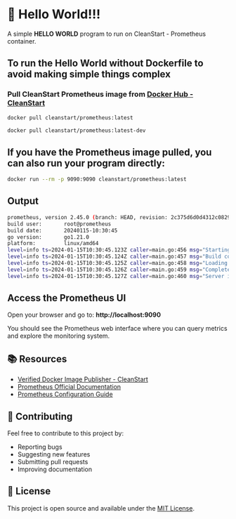 # 🚀 Hello World!!! 

A simple **HELLO WORLD** program to run on CleanStart - Prometheus container. 

## To run the Hello World without Dockerfile to avoid making simple things complex

### Pull CleanStart Prometheus image from [Docker Hub - CleanStart](https://hub.docker.com/u/cleanstart) 
```bash
docker pull cleanstart/prometheus:latest
```
```bash
docker pull cleanstart/prometheus:latest-dev
```

## If you have the Prometheus image pulled, you can also run your program directly:
```bash
docker run --rm -p 9090:9090 cleanstart/prometheus:latest
```
## Output 
```bash
prometheus, version 2.45.0 (branch: HEAD, revision: 2c375d6d0d4312c08295a6d3c1c7b7b8c8c8c8c8)
build user:       root@prometheus
build date:       20240115-10:30:45
go version:       go1.21.0
platform:         linux/amd64
level=info ts=2024-01-15T10:30:45.123Z caller=main.go:456 msg="Starting Prometheus Server" mode=server
level=info ts=2024-01-15T10:30:45.124Z caller=main.go:457 msg="Build context" go_version=go1.21.0
level=info ts=2024-01-15T10:30:45.125Z caller=main.go:458 msg="Loading configuration file" filename=/etc/prometheus/prometheus.yml
level=info ts=2024-01-15T10:30:45.126Z caller=main.go:459 msg="Completed loading of configuration file" filename=/etc/prometheus/prometheus.yml
level=info ts=2024-01-15T10:30:45.127Z caller=main.go:460 msg="Server is ready to receive web requests."
```

## Access the Prometheus UI
Open your browser and go to: **http://localhost:9090**

You should see the Prometheus web interface where you can query metrics and explore the monitoring system.

## 📚 Resources

- [Verified Docker Image Publisher - CleanStart](https://cleanstart.com/)
- [Prometheus Official Documentation](https://prometheus.io/docs/)
- [Prometheus Configuration Guide](https://prometheus.io/docs/prometheus/latest/configuration/configuration/)

## 🤝 Contributing

Feel free to contribute to this project by:
- Reporting bugs
- Suggesting new features
- Submitting pull requests
- Improving documentation

## 📄 License
This project is open source and available under the [MIT License](LICENSE).
